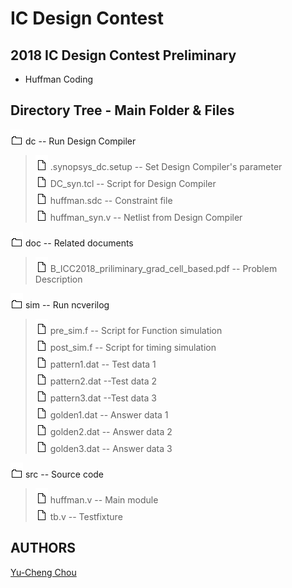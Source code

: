 # IC Design Contest

## 2018 IC Design Contest Preliminary
- Huffman Coding

## Directory Tree - Main Folder & Files
![dir_pic](img/dir_pic.png) dc -- Run Design Compiler<br>
> ![file_pic](img/file_pic.png) .synopsys_dc.setup -- Set Design Compiler's parameter<br>
![file_pic](img/file_pic.png) DC_syn.tcl -- Script for Design Compiler<br>
![file_pic](img/file_pic.png) huffman.sdc -- Constraint file<br>
![file_pic](img/file_pic.png) huffman_syn.v -- Netlist from Design Compiler<br>

![dir_pic](img/dir_pic.png) doc -- Related documents<br>
> ![file_pic](img/file_pic.png) B_ICC2018_priliminary_grad_cell_based.pdf -- Problem Description<br>

![dir_pic](img/dir_pic.png) sim -- Run ncverilog<br>
> ![file_pic](img/file_pic.png) pre_sim.f -- Script for Function simulation<br>
![file_pic](img/file_pic.png) post_sim.f -- Script for timing simulation<br>
![file_pic](img/file_pic.png) pattern1.dat -- Test data 1<br>
![file_pic](img/file_pic.png) pattern2.dat --Test data 2<br>
![file_pic](img/file_pic.png) pattern3.dat --Test data 3<br>
![file_pic](img/file_pic.png) golden1.dat -- Answer data 1<br>
![file_pic](img/file_pic.png) golden2.dat -- Answer data 2<br>
![file_pic](img/file_pic.png) golden3.dat -- Answer data 3<br>

![dir_pic](img/dir_pic.png) src -- Source code<br>
> ![file_pic](img/file_pic.png) huffman.v -- Main module<br>
![file_pic](img/file_pic.png) tb.v -- Testfixture<br>

## AUTHORS
[Yu-Cheng Chou](https://github.com/chouyucheng/)
